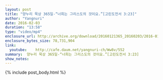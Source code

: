 ```yaml
---
layout: post
title: "양누리 묵상 365일-“너희는 그리스도의 것이요.”[고린도전서 3:23]"
author: "Yangnuri"
date: 2016-02-03
duration: "13:58"
type: "video/mp4"
enclosure_url: http://archive.org/download/20160121365_20160203/2016-01-21-365.mp4
enclosure_bytes_size: 78,731,904       
link:
  youtube:    http://cafe.daum.net/yangnuri-ch/Ww8v/552
summary:  양누리 묵상 365일-“너희는 그리스도의 것이요.”[고린도전서 3:23]
show_notes:
---
```

{% include post_body.html %}
